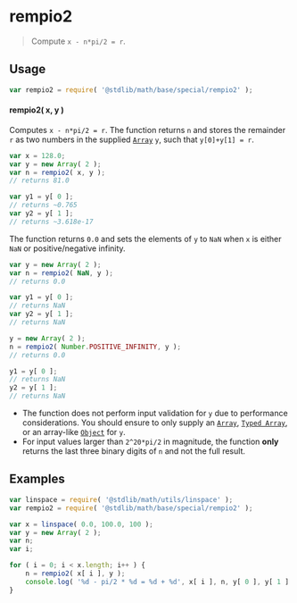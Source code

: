 # rempio2

> Compute `x - n*pi/2 = r`.


<section class="usage">

## Usage

``` javascript
var rempio2 = require( '@stdlib/math/base/special/rempio2' );
```

#### rempio2( x, y )

Computes `x - n*pi/2 = r`. The function returns `n` and stores the remainder `r` as two numbers in the supplied [`Array`][mdn-array] `y`, such that `y[0]+y[1] = r`.

``` javascript
var x = 128.0;
var y = new Array( 2 );
var n = rempio2( x, y );
// returns 81.0

var y1 = y[ 0 ];
// returns ~0.765
var y2 = y[ 1 ];
// returns ~3.618e-17
```

The function returns `0.0` and sets the elements of `y` to `NaN` when `x` is either `NaN` or positive/negative infinity.

``` javascript
var y = new Array( 2 );
var n = rempio2( NaN, y );
// returns 0.0

var y1 = y[ 0 ];
// returns NaN
var y2 = y[ 1 ];
// returns NaN

y = new Array( 2 );
n = rempio2( Number.POSITIVE_INFINITY, y );
// returns 0.0

y1 = y[ 0 ];
// returns NaN
y2 = y[ 1 ];
// returns NaN
```

</section>

<!-- /.usage -->

<!-- Package usage notes. Make sure to keep an empty line after the `section` element and another before the `/section` close. -->

<section class="notes">

-   The function does not perform input validation for `y` due to performance considerations. You should ensure to only supply an [`Array`][mdn-array], [`Typed Array`][mdn-typed-array], or an array-like [`Object`][mdn-object] for `y`.
-   For input values larger than `2^20*pi/2` in magnitude, the function **only** returns the last three binary digits of `n` and not the full result.

</section>

<!-- /.notes -->

<section class="examples">

## Examples

``` javascript
var linspace = require( '@stdlib/math/utils/linspace' );
var rempio2 = require( '@stdlib/math/base/special/rempio2' );

var x = linspace( 0.0, 100.0, 100 );
var y = new Array( 2 );
var n;
var i;

for ( i = 0; i < x.length; i++ ) {
    n = rempio2( x[ i ], y );
    console.log( '%d - pi/2 * %d = %d + %d', x[ i ], n, y[ 0 ], y[ 1 ] );
}
```

</section>

<!-- /.examples -->


<section class="links">

[mdn-array]: https://developer.mozilla.org/en-US/docs/Web/JavaScript/Reference/Global_Objects/Array

[mdn-typed-array]: https://developer.mozilla.org/en-US/docs/Web/JavaScript/Reference/Global_Objects/TypedArray

[mdn-object]: https://developer.mozilla.org/en-US/docs/Web/JavaScript/Reference/Global_Objects/Object

</section>

<!-- /.links -->
